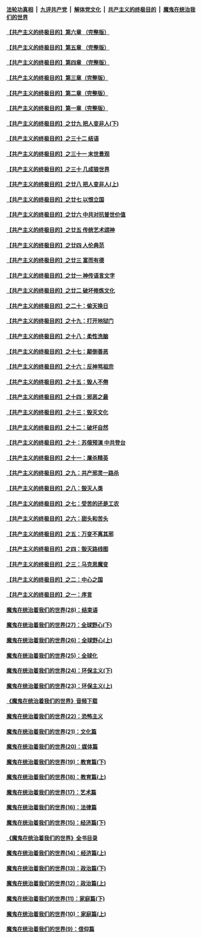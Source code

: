 ####  [法轮功真相](../../../../basic/blob/master/README.md?t=06240531) &nbsp;|&nbsp; [九评共产党](../../../../9ping.md/blob/master/README.md?t=06240531) &nbsp;|&nbsp; [解体党文化](../../../../jtdwh.md/blob/master/README.md?t=06240531)  &nbsp;|&nbsp; [共产主义的终极目的](../../../../gczydzjmd.md/blob/master/README.md?t=06240531) &nbsp;|&nbsp; [魔鬼在统治我们的世界](../../../../mgztzwmdsj.md/blob/master/README.md?t=06240531) 

#### [【共产主义的终极目的】第六章 （完整版）](../pages/nsc422/n11428913.md?t=06240531) 

#### [【共产主义的终极目的】第五章 （完整版）](../pages/nsc422/n11428912.md?t=06240531) 

#### [【共产主义的终极目的】第四章 （完整版）](../pages/nsc422/n11428907.md?t=06240531) 

#### [【共产主义的终极目的】第三章（完整版）](../pages/nsc422/n11428848.md?t=06240531) 

#### [【共产主义的终极目的】第二章（完整版）](../pages/nsc422/n11428831.md?t=06240531) 

#### [【共产主义的终极目的】第一章（完整版）](../pages/nsc422/n11417651.md?t=06240531) 

#### [【共产主义的终极目的】之廿九 把人变非人(下)](../pages/nsc422/n11344140.md?t=06240531) 

#### [【共产主义的终极目的】之三十二 结语](../pages/nsc422/n11360535.md?t=06240531) 

#### [【共产主义的终极目的】之三十一 末世景观](../pages/nsc422/n11351129.md?t=06240531) 

#### [【共产主义的终极目的】之三十 几成狼世界](../pages/nsc422/n11348280.md?t=06240531) 

#### [【共产主义的终极目的】之廿八 把人变非人(上)](../pages/nsc422/n11340492.md?t=06240531) 

#### [【共产主义的终极目的】之廿七 以恨立国](../pages/nsc422/n11336944.md?t=06240531) 

#### [【共产主义的终极目的】之廿六 中共对抗普世价值](../pages/nsc422/n11324785.md?t=06240531) 

#### [【共产主义的终极目的】之廿五 传统艺术颂神](../pages/nsc422/n11296396.md?t=06240531) 

#### [【共产主义的终极目的】之廿四 人伦典范](../pages/nsc422/n11296397.md?t=06240531) 

#### [【共产主义的终极目的】之廿三 富而有德](../pages/nsc422/n11283598.md?t=06240531) 

#### [【共产主义的终极目的】之廿一 神传语言文字](../pages/nsc422/n11263265.md?t=06240531) 

#### [【共产主义的终极目的】之廿二 破坏修炼文化](../pages/nsc422/n11245728.md?t=06240531) 

#### [【共产主义的终极目的】之二十：偷天换日](../pages/nsc422/n11238846.md?t=06240531) 

#### [【共产主义的终极目的】之十九：打开地狱门](../pages/nsc422/n11206376.md?t=06240531) 

#### [【共产主义的终极目的】之十八：柔性洗脑](../pages/nsc422/n11199994.md?t=06240531) 

#### [【共产主义的终极目的】之十七：颠倒善恶](../pages/nsc422/n11179782.md?t=06240531) 

#### [【共产主义的终极目的】之十六：反神骂祖宗](../pages/nsc422/n11166798.md?t=06240531) 

#### [【共产主义的终极目的】之十五：毁人不倦](../pages/nsc422/n11166792.md?t=06240531) 

#### [【共产主义的终极目的】之十四：邪恶之最](../pages/nsc422/n11150249.md?t=06240531) 

#### [【共产主义的终极目的】之十三：毁灭文化](../pages/nsc422/n11135227.md?t=06240531) 

#### [【共产主义的终极目的】之十二：破坏自然](../pages/nsc422/n11135214.md?t=06240531) 

#### [【共产主义的终极目的】之十：苏俄预演 中共登台](../pages/nsc422/n11118424.md?t=06240531) 

#### [【共产主义的终极目的】之十一：屠杀精英](../pages/nsc422/n11118442.md?t=06240531) 

#### [【共产主义的终极目的】之九：共产邪灵一路杀](../pages/nsc422/n11114139.md?t=06240531) 

#### [【共产主义的终极目的】之八：毁灭人类](../pages/nsc422/n11108503.md?t=06240531) 

#### [【共产主义的终极目的】之七：受苦的还是工农](../pages/nsc422/n11101809.md?t=06240531) 

#### [【共产主义的终极目的】之六：甜头和苦头](../pages/nsc422/n11096971.md?t=06240531) 

#### [【共产主义的终极目的】之五：万变不离其邪](../pages/nsc422/n11091285.md?t=06240531) 

#### [【共产主义的终极目的】之四：毁灭路线图](../pages/nsc422/n11086284.md?t=06240531) 

#### [【共产主义的终极目的】之三：马克思魔变](../pages/nsc422/n11061941.md?t=06240531) 

#### [【共产主义的终极目的】之二：中心之国](../pages/nsc422/n11047728.md?t=06240531) 

#### [【共产主义的终极目的】之一：序言](../pages/nsc422/n11086077.md?t=06240531) 

#### [魔鬼在统治着我们的世界(28)：结束语](../pages/nsc422/n10936246.md?t=06240531) 

#### [魔鬼在统治着我们的世界(27)：全球野心(下)](../pages/nsc422/n10928319.md?t=06240531) 

#### [魔鬼在统治着我们的世界(26)：全球野心(上)](../pages/nsc422/n10900318.md?t=06240531) 

#### [魔鬼在统治着我们的世界(25)：全球化](../pages/nsc422/n10788205.md?t=06240531) 

#### [魔鬼在统治着我们的世界(24)：环保主义(下)](../pages/nsc422/n10695307.md?t=06240531) 

#### [魔鬼在统治着我们的世界(23)：环保主义(上)](../pages/nsc422/n10688613.md?t=06240531) 

#### [《魔鬼在统治着我们的世界》音频下载](../pages/nsc422/n10635553.md?t=06240531) 

#### [魔鬼在统治着我们的世界(22)：恐怖主义](../pages/nsc422/n10614727.md?t=06240531) 

#### [魔鬼在统治着我们的世界(21)：文化篇](../pages/nsc422/n10597706.md?t=06240531) 

#### [魔鬼在统治着我们的世界(20)：媒体篇](../pages/nsc422/n10586579.md?t=06240531) 

#### [魔鬼在统治着我们的世界(19)：教育篇(下)](../pages/nsc422/n10564808.md?t=06240531) 

#### [魔鬼在统治着我们的世界(18)：教育篇(上)](../pages/nsc422/n10526970.md?t=06240531) 

#### [魔鬼在统治着我们的世界(17)：艺术篇](../pages/nsc422/n10499093.md?t=06240531) 

#### [魔鬼在统治着我们的世界(16)：法律篇](../pages/nsc422/n10485969.md?t=06240531) 

#### [魔鬼在统治着我们的世界(15)：经济篇(下)](../pages/nsc422/n10469975.md?t=06240531) 

#### [《魔鬼在统治着我们的世界》全书目录](../pages/nsc422/n10464261.md?t=06240531) 

#### [魔鬼在统治着我们的世界(14)：经济篇(上)](../pages/nsc422/n10457370.md?t=06240531) 

#### [魔鬼在统治着我们的世界(13)：政治篇(下)](../pages/nsc422/n10448270.md?t=06240531) 

#### [魔鬼在统治着我们的世界(12)：政治篇(上)](../pages/nsc422/n10444576.md?t=06240531) 

#### [魔鬼在统治着我们的世界(11)：家庭篇(下)](../pages/nsc422/n10440961.md?t=06240531) 

#### [魔鬼在统治着我们的世界(10)：家庭篇(上)](../pages/nsc422/n10435448.md?t=06240531) 

#### [魔鬼在统治着我们的世界(9)：信仰篇](../pages/nsc422/n10432159.md?t=06240531) 

